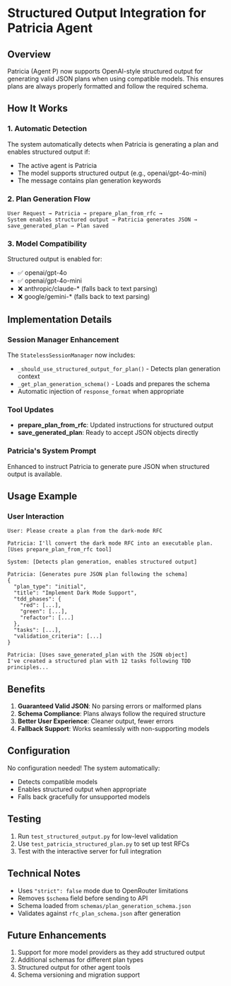 # Structured Output Integration for Patricia Agent

## Overview

Patricia (Agent P) now supports OpenAI-style structured output for generating valid JSON plans when using compatible models. This ensures plans are always properly formatted and follow the required schema.

## How It Works

### 1. Automatic Detection
The system automatically detects when Patricia is generating a plan and enables structured output if:
- The active agent is Patricia
- The model supports structured output (e.g., openai/gpt-4o-mini)
- The message contains plan generation keywords

### 2. Plan Generation Flow

```
User Request → Patricia → prepare_plan_from_rfc → 
System enables structured output → Patricia generates JSON → 
save_generated_plan → Plan saved
```

### 3. Model Compatibility

Structured output is enabled for:
- ✅ openai/gpt-4o
- ✅ openai/gpt-4o-mini
- ❌ anthropic/claude-* (falls back to text parsing)
- ❌ google/gemini-* (falls back to text parsing)

## Implementation Details

### Session Manager Enhancement
The `StatelessSessionManager` now includes:
- `_should_use_structured_output_for_plan()` - Detects plan generation context
- `_get_plan_generation_schema()` - Loads and prepares the schema
- Automatic injection of `response_format` when appropriate

### Tool Updates
- **prepare_plan_from_rfc**: Updated instructions for structured output
- **save_generated_plan**: Ready to accept JSON objects directly

### Patricia's System Prompt
Enhanced to instruct Patricia to generate pure JSON when structured output is available.

## Usage Example

### User Interaction
```
User: Please create a plan from the dark-mode RFC

Patricia: I'll convert the dark mode RFC into an executable plan.
[Uses prepare_plan_from_rfc tool]

System: [Detects plan generation, enables structured output]

Patricia: [Generates pure JSON plan following the schema]
{
  "plan_type": "initial",
  "title": "Implement Dark Mode Support",
  "tdd_phases": {
    "red": [...],
    "green": [...],
    "refactor": [...]
  },
  "tasks": [...],
  "validation_criteria": [...]
}

Patricia: [Uses save_generated_plan with the JSON object]
I've created a structured plan with 12 tasks following TDD principles...
```

## Benefits

1. **Guaranteed Valid JSON**: No parsing errors or malformed plans
2. **Schema Compliance**: Plans always follow the required structure
3. **Better User Experience**: Cleaner output, fewer errors
4. **Fallback Support**: Works seamlessly with non-supporting models

## Configuration

No configuration needed! The system automatically:
- Detects compatible models
- Enables structured output when appropriate
- Falls back gracefully for unsupported models

## Testing

1. Run `test_structured_output.py` for low-level validation
2. Use `test_patricia_structured_plan.py` to set up test RFCs
3. Test with the interactive server for full integration

## Technical Notes

- Uses `"strict": false` mode due to OpenRouter limitations
- Removes `$schema` field before sending to API
- Schema loaded from `schemas/plan_generation_schema.json`
- Validates against `rfc_plan_schema.json` after generation

## Future Enhancements

1. Support for more model providers as they add structured output
2. Additional schemas for different plan types
3. Structured output for other agent tools
4. Schema versioning and migration support